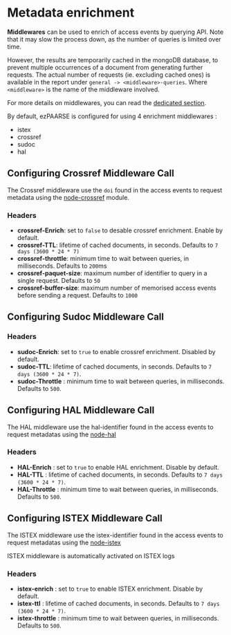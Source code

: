 # Metadata enrichment #

**Middlewares** can be used to enrich of access events by querying API.
Note that it may slow the process down, as the number of queries is limited over time.

However, the results are temporarily cached in the mongoDB database, to prevent multiple occurrences of a document from generating further requests. The actual number of requests (ie. excluding cached ones) is available in the report under `general -> <middleware>-queries`. Where `<middleware>` is the name of the middleware involved.

For more details on middlewares, you can read the [dedicated section](../development/middlewares.html).

By default, ezPAARSE is configured for using 4 enrichment middlewares : 
  * istex
  * crossref
  * sudoc
  * hal


## Configuring Crossref Middleware Call ##

The Crossref middleware use the `doi` found in the access events to request metadata using the [node-crossref](https://www.npmjs.com/package/meta-doi) module.

### Headers ###
  * **crossref-Enrich**: set to `false` to desable crossref enrichment. Enable by default.
  * **crossref-TTL**: lifetime of cached documents, in seconds. Defaults to `7 days (3600 * 24 * 7)`
  * **crossref-throttle**: minimum time to wait between queries, in milliseconds. Defaults to `200`ms
  * **crossref-paquet-size**: maximum number of identifier to query in a single request. Defaults to `50` 
  * **crossref-buffer-size**: maximum number of memorised access events before sending a request. Defaults to `1000`

## Configuring Sudoc Middleware Call ##

### Headers ###
  * **sudoc-Enrich**: set to `true` to enable crossref enrichment. Disabled by default.
  * **sudoc-TTL**: lifetime of cached documents, in seconds. Defaults to `7 days (3600 * 24 * 7)`.
  * **sudoc-Throttle** : minimum time to wait between queries, in milliseconds. Defaults to `500`.

## Configuring HAL Middleware Call ##

The HAL middleware use the hal-identifier found in the access events to request metadatas using the [node-hal](https://www.npmjs.com/package/methal)

### Headers ###
  * **HAL-Enrich** : set to `true` to enable HAL enrichment. Disable by default.
  * **HAL-TTL** : lifetime of cached documents, in seconds. Defaults to `7 days (3600 * 24 * 7)`.
  * **HAL-Throttle** : minimum time to wait between queries, in milliseconds. Defaults to `500`.

## Configuring ISTEX Middleware Call ##

The ISTEX middleware use the istex-identifier found in the access events to request metadatas using the [node-istex](hhttps://www.npmjs.com/package/node-istex)

ISTEX middleware is automatically activated on ISTEX logs

### Headers ###
  * **istex-enrich** : set to `true` to enable ISTEX enrichment. Disable by default.
  * **istex-ttl** : lifetime of cached documents, in seconds. Defaults to `7 days (3600 * 24 * 7)`.
  * **istex-throttle** : minimum time to wait between queries, in milliseconds. Defaults to `500`. 
